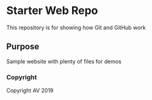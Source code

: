 # Starter Web Repo

This repository is for showing how Git and GitHub work

## Purpose

Sample website with plenty of files for demos

### Copyright

Copyright AV 2019
